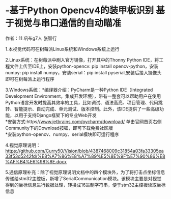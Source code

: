 # -基于Python Opencv4的装甲板识别 基于视觉与串口通信的自动瞄准
作者：11 巩布g7人 张智行

1.本视觉代码可在树莓派Linux系统和Windows系统上运行<br>

2.Linux系统：在树莓派中刷入官方镜像，打开其中的Thonny Python IDE，将工程文件上传至IDE上，安装python-opencv: pip install opencv-python，安装numpy: pip install numpy，安装serial：pip install pyserial,安装后接入摄像头即可在树莓派上运行程序

3.Windows系统：*编译器介绍：PyCharm是一种Python IDE（Integrated Development Environment，集成开发环境），带有一整套可以帮助用户在使用Python语言开发时提高其效率的工具，比如调试、语法高亮、项目管理、代码跳转、智能提示、自动完成、单元测试、版本控制。此外，该IDE提供了一些高级功能，以用于支持Django框架下的专业Web开发<br>
               *安装方式:https//www.jetbrains.com/pycharm/download/ 单击官网首页右侧Community下的Download按钮，即可下载免费社区版<br>
               *安装python-opencv、numpy、serial模块即可运行程序

4.视觉原理说明：https://github.com/Curry50/Vision/blob/4387468009c31854a03fa33305ea33f53d5242fd/%E8%A7%86%E8%A7%89%E5%8E%9F%E7%90%86%E8%AF%B4%E6%98%8E.docx

5.通信原理补充：除了视觉原理说明文档中的四个模块外，为了将打击点坐标信息传递给stm32主控板，新增了SerialCommunication模块。该模块主要是对视觉得到的坐标信息进行数据处理，转换成16进制字符串，便于stm32主控板读取坐标信息

